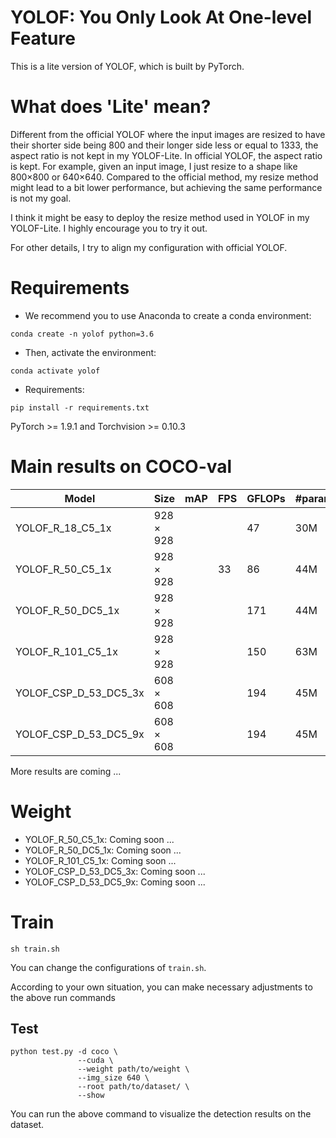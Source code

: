 # YOLOF: You Only Look At One-level Feature

This is a lite version of YOLOF, which is built by PyTorch.

# What does 'Lite' mean?
Different from the official YOLOF where the input images are resized to have their shorter side being 800 and their longer side less or equal to 1333, 
the aspect ratio is not kept in my YOLOF-Lite. In official YOLOF, the aspect ratio is kept. For example, given an input image, I just resize to a shape like 800×800 or 640×640.
Compared to the official method, my resize method might lead to a bit lower performance, but achieving the same performance is not my goal. 

I think it might be easy to deploy the resize method used in YOLOF in my YOLOF-Lite. I highly encourage you to try it out.

For other details, I try to align my configuration with official YOLOF.

# Requirements
- We recommend you to use Anaconda to create a conda environment:
```Shell
conda create -n yolof python=3.6
```

- Then, activate the environment:
```Shell
conda activate yolof
```

- Requirements:
```Shell
pip install -r requirements.txt 
```
PyTorch >= 1.9.1 and Torchvision >= 0.10.3

# Main results on COCO-val

| Model                                     |  Size       |   mAP   |  FPS  |  GFLOPs |  #params |
|-------------------------------------------|-------------|---------|-------|---------|----------|
| YOLOF_R_18_C5_1x                          |  928 × 928  |         |       |  47     |  30M     |
| YOLOF_R_50_C5_1x                          |  928 × 928  |         |   33  |  86     |  44M     |
| YOLOF_R_50_DC5_1x                         |  928 × 928  |         |       |  171    |  44M     |
| YOLOF_R_101_C5_1x                         |  928 × 928  |         |       |  150    |  63M     |
| YOLOF_CSP_D_53_DC5_3x                     |  608 × 608  |         |       |  194    |  45M     |
| YOLOF_CSP_D_53_DC5_9x                     |  608 × 608  |         |       |  194    |  45M     |

More results are coming ...

# Weight
- YOLOF_R_50_C5_1x: Coming soon ...
- YOLOF_R_50_DC5_1x: Coming soon ...
- YOLOF_R_101_C5_1x: Coming soon ...
- YOLOF_CSP_D_53_DC5_3x: Coming soon ...
- YOLOF_CSP_D_53_DC5_9x: Coming soon ...


# Train
```Shell
sh train.sh
```

You can change the configurations of `train.sh`.

According to your own situation, you can make necessary adjustments to the above run commands

## Test
```Shell
python test.py -d coco \
               --cuda \
               --weight path/to/weight \
               --img_size 640 \
               --root path/to/dataset/ \
               --show
```

You can run the above command to visualize the detection results on the dataset.
